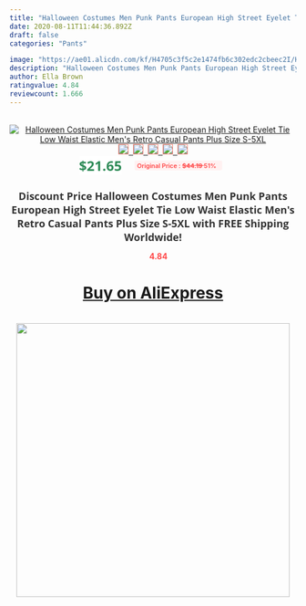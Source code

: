 ```yaml
---
title: "Halloween Costumes Men Punk Pants European High Street Eyelet Tie Low Waist Elastic Men's Retro Casual Pants Plus Size S-5XL"
date: 2020-08-11T11:44:36.892Z
draft: false
categories: "Pants"

image: "https://ae01.alicdn.com/kf/H4705c3f5c2e1474fb6c302edc2cbeec2I/Halloween-Costumes-Men-Punk-Pants-European-High-Street-Eyelet-Tie-Low-Waist-Elastic-Men-s-Retro.jpg"
description: "Halloween Costumes Men Punk Pants European High Street Eyelet Tie Low Waist Elastic Men's Retro Casual Pants Plus Size S-5XL"
author: Ella Brown
ratingvalue: 4.84
reviewcount: 1.666
---
```

<br>
<div style="text-align: center;">
<a href="https://s.click.aliexpress.com/e/_9w52I1" target="_blank" rel="nofollow noopener noreferrer"><img alt="Halloween Costumes Men Punk Pants European High Street Eyelet Tie Low Waist Elastic Men's Retro Casual Pants Plus Size S-5XL" class="magnifier-image" src="https://ae01.alicdn.com/kf/H4705c3f5c2e1474fb6c302edc2cbeec2I/Halloween-Costumes-Men-Punk-Pants-European-High-Street-Eyelet-Tie-Low-Waist-Elastic-Men-s-Retro.jpg_640x640.jpg">
<br>
<img style="border:1px solid salmon" src="https://ae01.alicdn.com/kf/H4705c3f5c2e1474fb6c302edc2cbeec2I/Halloween-Costumes-Men-Punk-Pants-European-High-Street-Eyelet-Tie-Low-Waist-Elastic-Men-s-Retro.jpg_120x120.jpg">&nbsp;&nbsp;<img style="border:1px solid salmon" src="https://ae01.alicdn.com/kf/Hc328c713b71448d6b563eabbc4bb1663U/Halloween-Costumes-Men-Punk-Pants-European-High-Street-Eyelet-Tie-Low-Waist-Elastic-Men-s-Retro.jpg_120x120.jpg">&nbsp;&nbsp;<img style="border:1px solid salmon" src="https://ae01.alicdn.com/kf/H6937afab62ff4c14a9560934897cba02A/Halloween-Costumes-Men-Punk-Pants-European-High-Street-Eyelet-Tie-Low-Waist-Elastic-Men-s-Retro.jpg_120x120.jpg">&nbsp;&nbsp;<img style="border:1px solid salmon" src="https://ae01.alicdn.com/kf/He94847e0d4ab4c67a90d3377fcb8d99aI/Halloween-Costumes-Men-Punk-Pants-European-High-Street-Eyelet-Tie-Low-Waist-Elastic-Men-s-Retro.jpg_120x120.jpg">&nbsp;&nbsp;<img style="border:1px solid salmon" src="https://ae01.alicdn.com/kf/H16b0055ab9d44f00b9e87ab45577dddb1/Halloween-Costumes-Men-Punk-Pants-European-High-Street-Eyelet-Tie-Low-Waist-Elastic-Men-s-Retro.jpg_120x120.jpg"></a></div><br0>
<div style="text-align: center;"><span style="background-color: white; border: 0px; box-sizing: border-box; color: seagreen; display: inline-block; font-family: &quot;open sans&quot; , &quot;arial&quot; , &quot;helvetica&quot; , sans-serif , &quot;heiti&quot;; font-size: 24px; font-stretch: inherit; font-weight: 700; line-height: inherit; margin: 0px 10px 0px 0px; padding: 0px; vertical-align: middle;">$21.65 </span>
<span style="background: rgb(255 , 241 , 241); border-radius: 3px; border: 0px; box-sizing: border-box; color: #ff4747; display: inline-block; font-family: inherit; font-size: 12px; font-stretch: inherit; font-style: inherit; font-variant: inherit; font-weight: 600; line-height: inherit; margin: 0px; padding: 2px 5px; transform: scale(0.9); vertical-align: middle;">Original Price : <b style="text-decoration: line-through;">$44.19 </b> 51%&nbsp;&nbsp;</span></div>
<h1 style="color: #333333; display: inline-block; font-family: &quot;open sans&quot; , &quot;arial&quot; , &quot;helvetica&quot; , sans-serif , &quot;heiti&quot;; font-size: 18px; font-stretch: inherit; font-weight: 700; text-align: center;">Discount Price Halloween Costumes Men Punk Pants European High Street Eyelet Tie Low Waist Elastic Men's Retro Casual Pants Plus Size S-5XL with FREE Shipping Worldwide!</h1>
<div style="color: #ff4747; text-align: center;">
<img src="https://4.bp.blogspot.com/-M0ZcTcb-5uY/XleCXlxnR4I/AAAAAAAAAEc/OrjgMkXV1oMQFaCRZj5HQwOCBcu3w1FegCPcBGAYYCw/s1600/star.png" style="height: 15px;">&nbsp;<b>4.84</b></div>
<div class="button_cont" align="center"><a class="buynow_a" href="https://s.click.aliexpress.com/e/_9w52I1" target="_blank" rel="nofollow noopener noreferrer"><H1>Buy on AliExpress</H1></a></div><br>
<div class="separator" style="clear: both; text-align: center;">
<img src="https://lh3.googleusercontent.com/-pTy5HemUv9M/XlePHvY0dAI/AAAAAAAAAE4/0nX5iRUoIWY8eMW9Dpxeirr157OZliDIgCLcBGAsYHQ/s1600/badge.gif" width="480">
</div>
